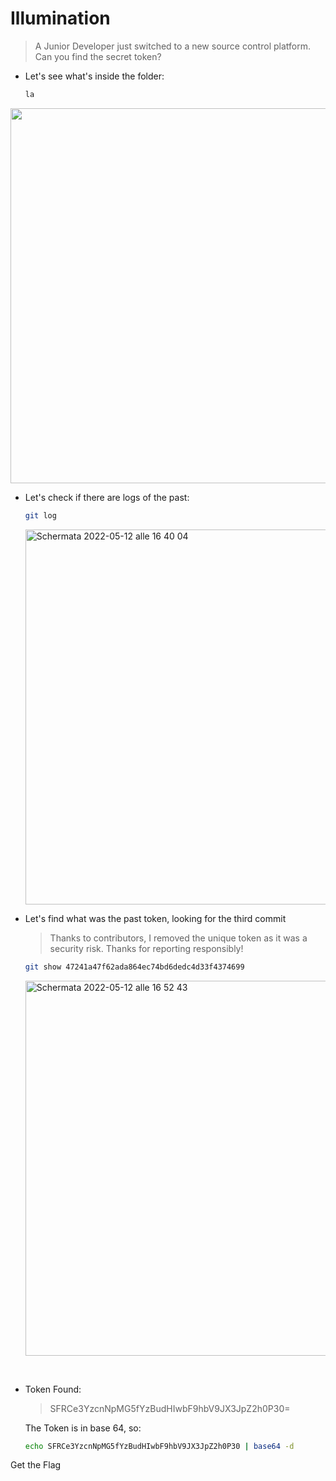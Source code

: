 # Illumination

> A Junior Developer just switched to a new source control platform. Can you find the secret token?

- Let's see what's inside the folder: 
  
  ```bash
  la
  ```

<img src="[https://github.com/favicon.ico](https://user-images.githubusercontent.com/12828790/168432470-3878eccb-a7f6-4c71-9b60-28bdcb463ba1.png)" width="600">


- Let's check if there are logs of the past:
  
  ```bash
  git log
  ```
  
  <img width="600" alt="Schermata 2022-05-12 alle 16 40 04" src="https://user-images.githubusercontent.com/12828790/168432583-651903ef-9e72-4583-b03a-adc6b32173a5.png">


- Let's find what was the past token, looking for the third commit
  
  > Thanks to contributors, I removed the unique token as it was a security risk. Thanks for reporting responsibly!
  
  ```bash
  git show 47241a47f62ada864ec74bd6dedc4d33f4374699
  ```
  
  <img width="600" alt="Schermata 2022-05-12 alle 16 52 43" src="https://user-images.githubusercontent.com/12828790/168432632-f2ba78dc-4d2b-41d8-ae4e-2d6556b24193.png">
 

- Token Found:
  
  > SFRCe3YzcnNpMG5fYzBudHIwbF9hbV9JX3JpZ2h0P30=
  
  The Token is in base 64, so:
  
  ```bash
  echo SFRCe3YzcnNpMG5fYzBudHIwbF9hbV9JX3JpZ2h0P30 | base64 -d
  ```

Get the Flag
